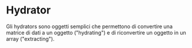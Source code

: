 <h1>Hydrator</h1>
Gli hydrators sono oggetti semplici che permettono di convertire una matrice di dati a un oggetto 
("hydrating") e di riconvertire un oggetto in un array ("extracting").
